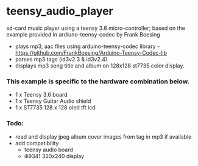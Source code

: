 # teensy_audio_player
sd-card music player using a teensy 3.6 micro-controller; based on the example provided in ardiuno-teensy-codec by Frank Boesing

* plays mp3, aac files using arduino-teensy-codec library - https://github.com/FrankBoesing/Arduino-Teensy-Codec-lib
* parses mp3 tags (id3v2.3 & id3v2.4)
* displays mp3 song title and album on 128x128 st7735 color display.

### This example is specific to the hardware combination below. 
* 1 x Teensy 3.6 board
* 1 x Teensy Guitar Audio shield
* 1 x ST7735 128 x 128 oled tft lcd 
   
### Todo:
* read and display jpeg album cover images from tag in mp3 if available
* add compatibility
  * teensy audio board
  * ili9341 320x240 display
